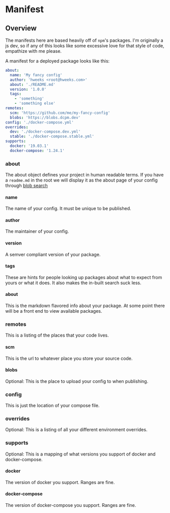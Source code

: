 # Manifest

## Overview

The manifests here are based heavily off of `npm`'s packages. I'm originally a js dev, so if any of this looks like some excessive love for that style of code, empathize with me please.

A manifest for a deployed package looks like this:

```yml
about:
  name: 'My fancy config'
  author: 'hweeks <root@hweeks.com>'
  about: './README.md'
  version: '1.0.0'
  tags:
    - 'something'
    - 'something else'
remotes:
  scm: 'https://github.com/me/my-fancy-config'
  blobs: 'https://blobs.dcpm.dev'
config: './docker-compose.yml'
overrides:
  dev: './docker-compose.dev.yml'
  stable: './docker-compose.stable.yml'
supports:
  docker: '19.03.1'
  docker-compose: '1.24.1'
```
### about

The about object defines your project in human readable terms. If you have a `readme.md` in the root we will display it as the about page of your config through [blob search](https://search.dcpm.dev)

#### name

The name of your config. It must be unique to be published.

#### author

The maintainer of your config.

#### version

A semver compliant version of your package.

#### tags

These are hints for people looking up packages about what to expect from yours or what it does. It also makes the in-built search suck less.

#### about

This is the markdown flavored info about your package. At some point there will be a front end to view available packages.

### remotes

This is a listing of the places that your code lives.

#### scm

This is the url to whatever place you store your source code.

#### blobs

Optional: This is the place to upload your config to when publishing.

### config

This is just the location of your compose file.

### overrides

Optional: This is a listing of all your different environment overrides.

### supports

Optional: This is a mapping of what versions you support of docker and docker-compose.

#### docker

The version of docker you support. Ranges are fine.

#### docker-compose

The version of docker-compose you support. Ranges are fine.
